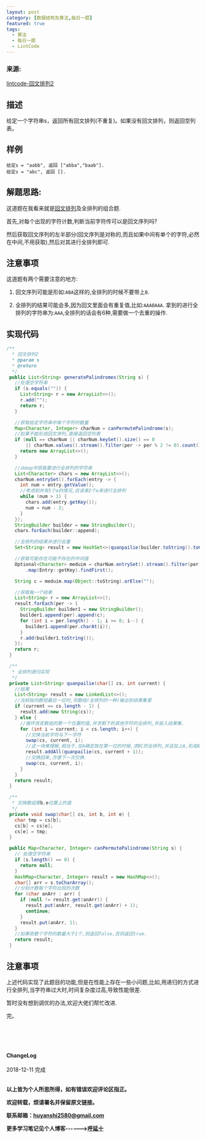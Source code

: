 ```yaml
---
layout: post
category: [数据结构及算法,每日一题]
featured: true
tags:
  - 算法
  - 每日一题
  - LintCode
---
```


### 来源:   
<a href="https://www.lintcode.com/problem/palindrome-permutation-ii/description">lintcode-回文排列2</a>  
## 描述
给定一个字符串s，返回所有回文排列(不重复)。如果没有回文排列，则返回空列表。

## 样例
```
给定s = "aabb", 返回 ["abba","baab"].
给定s = "abc", 返回 [].
```

## 解题思路:

这道题在我看来就是<a href="{{ site.baseurl }}/数据结构及算法/每日一题/2018/12/08/每日一题-回文排列/">回文排列</a>及<a href="{{ site.baseurl }}/数据结构及算法/每日一题/2018/12/08/每日一题-全排列问题/"></a>全排列的组合题.

首先,对每个出现的字符计数,判断当前字符传可以是回文序列吗?

然后获取回文序列的左半部分(回文序列是对称的,而且如果中间有单个的字符,必然在中间,不用获取),然后对其进行全排列即可.

## 注意事项

这道题有两个需要注意的地方:
1. 回文序列可能是形如:`ABA`这样的,全排列的时候不要带上`B`.

2. 全排列的结果可能会多,因为回文里面会有重复值,比如:`AAABAAA`.
拿到的进行全排列的字符串为:`AAA`,全排列的话会有6种,需要做一个去重的操作.

## 实现代码

```java
/**
  * 回文排列2
  * @param s
  * @return
  */
 public List<String> generatePalindromes(String s) {
   //处理空字符串
   if (s.equals("")) {
     List<String> r = new ArrayList<>();
     r.add("");
     return r;
   }

   //获取给定字符串中每个字符的数量
   Map<Character, Integer> charNum = canPermutePalindrome(s);
   //如果不能形成回文序列,直接返回空列表
   if (null == charNum || charNum.keySet().size() == 0
       || charNum.values().stream().filter(per -> per % 2 != 0).count() > 1) {
     return new ArrayList<>();
   }

   //从map中获取要进行全排列的字符串
   List<Character> chars = new ArrayList<>();
   charNum.entrySet().forEach(entry -> {
     int num = entry.getValue();
     //考虑到共有5个a的情况,应该拿2个a来进行全排列
     while (num > 1) {
       chars.add(entry.getKey());
       num = num - 2;
     }
   });
   StringBuilder builder = new StringBuilder();
   chars.forEach(builder::append);

   //全排列的结果并进行去重
   Set<String> result = new HashSet<>(quanpailie(builder.toString().toCharArray(), 0));

   //获取可能存在可能不存在的中间值
   Optional<Character> meduim = charNum.entrySet().stream().filter(per -> per.getValue() % 2 != 0)
       .map(Entry::getKey).findFirst();

   String c = meduim.map(Object::toString).orElse("");

   //获取每一个结果
   List<String> r = new ArrayList<>();
   result.forEach(per -> {
     StringBuilder builder1 = new StringBuilder();
     builder1.append(per).append(c);
     for (int i = per.length() - 1; i >= 0; i--) {
       builder1.append(per.charAt(i));
     }
     r.add(builder1.toString());
   });
   return r;
 }

 /**
  * 全排列递归实现
  */
 private List<String> quanpailie(char[] cs, int current) {
   //结果
   List<String> result = new LinkedList<>();
   //当前指向数组最后一位时,将数组(全排列的一种)输出到结果集里
   if (current == cs.length - 1) {
     result.add(new String(cs));
   } else {
     //循环改变数组的第一个位置的值,并求剩下的其他字符的全排列,并装入结果集.
     for (int i = current; i < cs.length; i++) {
       //交换当前字符与下一字符
       swap(cs, current, i);
       //这一块难理解,相当于,在A确定放在第一位的时候,求BC的全排列,并且加上A,形成ABC,ACB放入结果集.
       result.addAll(quanpailie(cs, current + 1));
       //交换回来,方便下一次交换.
       swap(cs, current, i);
     }
   }
   return result;
 }

 /**
  * 交换数组第b,e位置上的值
  */
 private void swap(char[] cs, int b, int e) {
   char tmp = cs[b];
   cs[b] = cs[e];
   cs[e] = tmp;
 }

 public Map<Character, Integer> canPermutePalindrome(String s) {
   // 处理空字符串
   if (s.length() == 0) {
     return null;
   }
   HashMap<Character, Integer> result = new HashMap<>();
   char[] arr = s.toCharArray();
   //分别计数每个字符出现的次数
   for (char anArr : arr) {
     if (null != result.get(anArr)) {
       result.put(anArr, result.get(anArr) + 1);
       continue;
     }
     result.put(anArr, 1);
   }
   //如果奇数个字符的数量大于1个,则返回false,否则返回true.
   return result;
 }
```

## 注意事项

上述代码实现了此题目的功能,但是在性能上存在一些小问题,比如,用递归的方式进行全排列,当字符串过大时,时间复杂度过高,导致性能很差.

暂时没有想到调优的办法,欢迎大佬们帮忙改进.

完。

<br>
<br>
<br>
<h4>ChangeLog</h4>
2018-12-11 完成
<br>
<br>


**以上皆为个人所思所得，如有错误欢迎评论区指正。**

**欢迎转载，烦请署名并保留原文链接。**

**联系邮箱：huyanshi2580@gmail.com**

**更多学习笔记见个人博客------><a href="{{ site.baseurl }}/">呼延十</a>**

